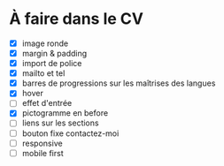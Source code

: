 # À faire dans le CV
- [x] image ronde
- [x] margin & padding
- [x] import de police
- [x] mailto et tel
- [x] barres de progressions sur les maîtrises des langues
- [x] hover
- [ ] effet d'entrée
- [x] pictogramme en before
- [ ] liens sur les sections
- [ ] bouton fixe contactez-moi
- [ ] responsive
- [ ] mobile first